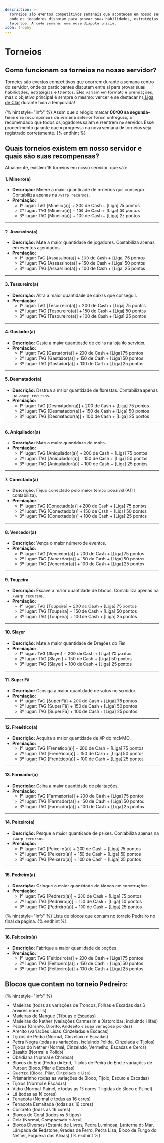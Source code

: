 ```yaml
---
description: >-
  Torneios são eventos competitivos semanais que acontecem em nosso servidor,
  onde os jogadores disputam para provar suas habilidades, estratégias e
  talentos. A cada semana, uma nova disputa inicia.
icon: trophy
---
```


# Torneios

## Como funcionam os torneios no nosso servidor?

Torneios são eventos competitivos que ocorrem durante a semana dentro do servidor, onde os participantes disputam entre si para provar suas habilidades, estratégias e talentos. Eles variam em formato e premiações, mas o objetivo principal é sempre o mesmo: vencer e se destacar na[ Liga de Clãs](clas/liga-de-clas.md) durante toda a temporada!&#x20;

{% hint style="info" %}
Assim que o relógio marcar **00:00 na segunda-feira** e as recompensas da semana anterior forem entregues, é recomendado que todos os jogadores saiam e reentrem no servidor. Esse procedimento garante que o progresso na nova semana de torneios seja registrado corretamente.
{% endhint %}

## Quais torneios existem em nosso servidor e quais são suas recompensas?&#x20;

Atualmente, existem 16 torneios em nosso servidor, que são:

#### **1. Mineiro(a)**

* **Descrição:** Minere a maior quantidade de minérios que conseguir. Contabiliza apenas na `/warp recursos`.
* **Premiação:**
  * 1º lugar: TAG \[Mineiro(a)] + 200 de Cash + \[Liga] 75 pontos
  * 2º lugar: TAG \[Mineiro(a)] + 150 de Cash + \[Liga] 50 pontos
  * 3º lugar: TAG \[Mineiro(a)] + 100 de Cash + \[Liga] 25 pontos

***

#### **2. Assassino(a)**

* **Descrição:** Mate a maior quantidade de jogadores. Contabiliza apenas em eventos agendados.
* **Premiação:**
  * 1º lugar: TAG \[Assassino(a)] + 200 de Cash + \[Liga] 75 pontos
  * 2º lugar: TAG \[Assassino(a)] + 150 de Cash + \[Liga] 50 pontos
  * 3º lugar: TAG \[Assassino(a)] + 100 de Cash + \[Liga] 25 pontos

***

#### **3. Tesoureiro(a)**

* **Descrição:** Abra a maior quantidade de caixas que conseguir.
* **Premiação:**
  * 1º lugar: TAG \[Tesoureiro(a)] + 200 de Cash + \[Liga] 75 pontos
  * 2º lugar: TAG \[Tesoureiro(a)] + 150 de Cash + \[Liga] 50 pontos
  * 3º lugar: TAG \[Tesoureiro(a)] + 100 de Cash + \[Liga] 25 pontos

***

#### **4. Gastador(a)**

* **Descrição:** Gaste a maior quantidade de coins na loja do servidor.
* **Premiação:**
  * 1º lugar: TAG \[Gastador(a)] + 200 de Cash + \[Liga] 75 pontos
  * 2º lugar: TAG \[Gastador(a)] + 150 de Cash + \[Liga] 50 pontos
  * 3º lugar: TAG \[Gastador(a)] + 100 de Cash + \[Liga] 25 pontos

***

#### **5. Desmatador(a)**

* **Descrição:** Destrua a maior quantidade de florestas. Contabiliza apenas na `/warp recursos`.
* **Premiação:**
  * 1º lugar: TAG \[Desmatador(a)] + 200 de Cash + \[Liga] 75 pontos
  * 2º lugar: TAG \[Desmatador(a)] + 150 de Cash + \[Liga] 50 pontos
  * 3º lugar: TAG \[Desmatador(a)] + 100 de Cash + \[Liga] 25 pontos

***

#### **6. Aniquilador(a)**

* **Descrição:** Mate a maior quantidade de mobs.
* **Premiação:**
  * 1º lugar: TAG \[Aniquilador(a)] + 200 de Cash + \[Liga] 75 pontos
  * 2º lugar: TAG \[Aniquilador(a)] + 150 de Cash + \[Liga] 50 pontos
  * 3º lugar: TAG \[Aniquilador(a)] + 100 de Cash + \[Liga] 25 pontos

***

#### **7. Conectado(a)**

* **Descrição:** Fique conectado pelo maior tempo possível (AFK contabiliza).
* **Premiação:**
  * 1º lugar: TAG \[Conectado(a)] + 200 de Cash + \[Liga] 75 pontos
  * 2º lugar: TAG \[Conectado(a)] + 150 de Cash + \[Liga] 50 pontos
  * 3º lugar: TAG \[Conectado(a)] + 100 de Cash + \[Liga] 25 pontos

***

#### **8. Vencedor(a)**

* **Descrição:** Vença o maior número de eventos.
* **Premiação:**
  * 1º lugar: TAG \[Vencedor(a)] + 200 de Cash + \[Liga] 75 pontos
  * 2º lugar: TAG \[Vencedor(a)] + 150 de Cash + \[Liga] 50 pontos
  * 3º lugar: TAG \[Vencedor(a)] + 100 de Cash + \[Liga] 25 pontos

***

#### **9. Toupeira**

* **Descrição:** Escave a maior quantidade de blocos. Contabiliza apenas na `/warp recursos`.
* **Premiação:**
  * 1º lugar: TAG \[Toupeira] + 200 de Cash + \[Liga] 75 pontos
  * 2º lugar: TAG \[Toupeira] + 150 de Cash + \[Liga] 50 pontos
  * 3º lugar: TAG \[Toupeira] + 100 de Cash + \[Liga] 25 pontos

***

#### **10. Slayer**

* **Descrição:** Mate a maior quantidade de Dragões do Fim.
* **Premiação:**
  * 1º lugar: TAG \[Slayer] + 200 de Cash + \[Liga] 75 pontos
  * 2º lugar: TAG \[Slayer] + 150 de Cash + \[Liga] 50 pontos
  * 3º lugar: TAG \[Slayer] + 100 de Cash + \[Liga] 25 pontos

***

#### **11. Super Fã**

* **Descrição:** Consiga a maior quantidade de votos no servidor.
* **Premiação:**
  * 1º lugar: TAG \[Super Fã] + 200 de Cash + \[Liga] 75 pontos
  * 2º lugar: TAG \[Super Fã] + 150 de Cash + \[Liga] 50 pontos
  * 3º lugar: TAG \[Super Fã] + 100 de Cash + \[Liga] 25 pontos

***

#### **12. Frenético(a)**

* **Descrição:** Adquira a maior quantidade de XP do mcMMO.
* **Premiação:**
  * 1º lugar: TAG \[Frenético(a)] + 200 de Cash + \[Liga] 75 pontos
  * 2º lugar: TAG \[Frenético(a)] + 150 de Cash + \[Liga] 50 pontos
  * 3º lugar: TAG \[Frenético(a)] + 100 de Cash + \[Liga] 25 pontos

***

#### **13. Farmador(a)**

* **Descrição:** Colha a maior quantidade de plantações.
* **Premiação:**
  * 1º lugar: TAG \[Farmador(a)] + 200 de Cash + \[Liga] 75 pontos
  * 2º lugar: TAG \[Farmador(a)] + 150 de Cash + \[Liga] 50 pontos
  * 3º lugar: TAG \[Farmador(a)] + 100 de Cash + \[Liga] 25 pontos

***

#### **14. Peixeiro(a)**

* **Descrição:** Pesque a maior quantidade de peixes. Contabiliza apenas na `/warp recursos`.
* **Premiação:**
  * 1º lugar: TAG \[Peixeiro(a)] + 200 de Cash + \[Liga] 75 pontos
  * 2º lugar: TAG \[Peixeiro(a)] + 150 de Cash + \[Liga] 50 pontos
  * 3º lugar: TAG \[Peixeiro(a)] + 100 de Cash + \[Liga] 25 pontos

***

#### **15. Pedreiro(a)**

* **Descrição:** Coloque a maior quantidade de blocos em construções.
* **Premiação:**
  * 1º lugar: TAG \[Pedreiro(a)] + 200 de Cash + \[Liga] 75 pontos
  * 2º lugar: TAG \[Pedreiro(a)] + 150 de Cash + \[Liga] 50 pontos
  * 3º lugar: TAG \[Pedreiro(a)] + 100 de Cash + \[Liga] 25 pontos

{% hint style="info" %}
Lista de blocos que contam no torneio Pedreiro no final da página.
{% endhint %}

***

#### **16. Feiticeiro(a)**

* **Descrição:** Fabrique a maior quantidade de poções.
* **Premiação:**
  * 1º lugar: TAG \[Feiticeiro(a)] + 200 de Cash + \[Liga] 75 pontos
  * 2º lugar: TAG \[Feiticeiro(a)] + 150 de Cash + \[Liga] 50 pontos
  * 3º lugar: TAG \[Feiticeiro(a)] + 100 de Cash + \[Liga] 25 pontos  &#x20;

## Blocos que contam no torneio Pedreiro:

{% hint style="info" %}




* Madeiras (todas as variações de Troncos, Folhas e Escadas das 6 árvores normais)
* Madeiras de Mangue (Tábuas e Escadas)
* Madeiras do Nether (variações Carmesim e Distorcidas, incluindo Hifas)
* Pedras (Granito, Diorito, Andesito e suas variações polidas)
* Arenito (variações Lisas, Cinzeladas e Escadas)
* Tijolos de Pedra (Normal, Cinzelado e Escadas)
* Pedra Negra (todas as variações, incluindo Polida, Cinzelada e Tijolos)
* Tijolos do Nether (Normal, Cinzelado, Vermelho, Escadas e Cerca)
* Basalto (Normal e Polido)
* Obsidiana (Normal e Chorosa)
* Blocos do End (Pedra do End, Tijolos de Pedra do End e variações de Purpur: Bloco, Pilar e Escadas)
* Quartzo (Bloco, Pilar, Cinzelado e Liso)
* Prismarinho (todas as variações de Bloco, Tijolo, Escuro e Escadas)
* Tijolos (Normal e Escadas)
* Vidro (Normal, Painel, e todas as 16 cores Tingidas de Bloco e Painel)
* Lã (todas as 16 cores)
* Terracota (Normal e todas as 16 cores)
* Terracota Esmaltada (todas as 16 cores)
* Concreto (todas as 16 cores)
* Blocos de Coral (todos os 5 tipos)
* Gelo (Normal, Compactado e Azul)
* Blocos Diversos (Estante de Livros, Pedra Luminosa, Lanterna do Mar, Lâmpada de Redstone, Grades de Ferro, Pedra Lisa, Bloco de Fungo do Nether, Fogueira das Almas)
{% endhint %}

